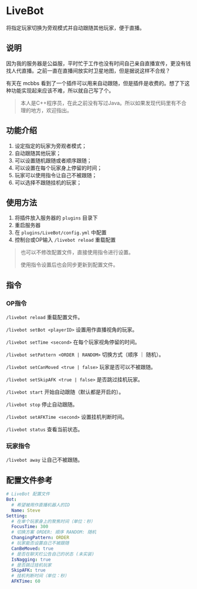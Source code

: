 # LiveBot
 将指定玩家切换为旁观模式并自动跟随其他玩家，便于直播。

## 说明

因为我的服务器是公益服，平时忙于工作也没有时间自己亲自直播宣传，更没有钱找人代直播。之前一直在直播间放实时卫星地图，但是据说这样不合规？

有天在 mcbbs 看到了一个插件可以用来自动跟随，但是插件是收费的。想了下这种功能实现起来应该不难，所以就自己写了个。

> 本人是C++程序员，在此之前没有写过Java。所以如果发现代码里有不合理的地方，欢迎指出。

## 功能介绍

1. 设定指定的玩家为旁观者模式；
2. 自动跟随其他玩家；
3. 可以设置随机跟随或者顺序跟随；
4. 可以设置在每个玩家身上停留的时间；
5. 玩家可以使用指令让自己不被跟随；
6. 可以选择不跟随挂机的玩家；

## 使用方法

1. 将插件放入服务器的 `plugins` 目录下
2. 重启服务器
3. 在 `plugins/LiveBot/config.yml` 中配置
4. 控制台或OP输入 `/livebot reload` 重载配置

> 也可以不修改配置文件，直接使用指令进行设置。
> 
> 使用指令设置后也会同步更新到配置文件。

## 指令

### OP指令

`/livebot reload` 重载配置文件。
    
`/livebot setBot <playerID>` 设置用作直播视角的玩家。
    
`/livebot setTime <second>` 在每个玩家视角停留的时间。
    
`/livebot setPattern <ORDER | RANDOM>` 切换方式（顺序 ｜ 随机）。

`/livebot setCanMoved <true | false>` 玩家是否可以不被跟随。

`/livebot setSkipAFK <true | false>` 是否跳过挂机玩家。

`/livebot start` 开始自动跟随（默认都是开启的）。
    
`/livebot stop` 停止自动跟随。

`/livebot setAFKTime <second>` 设置挂机判断时间。

`/livebot status` 查看当前状态。

### 玩家指令

`/livebot away` 让自己不被跟随。


## 配置文件参考

```yaml
# LiveBot 配置文件
Bot:
  # 希望被用作直播机器人的ID
  Name: Steve
Setting:
  # 在单个玩家身上的聚焦时间（单位：秒）
  FocusTime: 300
  # 切换方案 ORDER: 顺序 RANDOM: 随机
  ChangingPattern: ORDER
  # 玩家能否设置自己不被跟随
  CanBeMoved: true
  # 是否在聊天栏公告自己的状态 (未实装)
  IsNagging: true
  # 是否跳过挂机玩家
  SkipAFK: true
  # 挂机判断时间（单位：秒）
  AFKTime: 60
```
